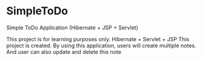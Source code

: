 # SimpleToDo
Simple ToDo Application (Hibernate + JSP + Servlet)

This project is for learning purposes only. Hibernate + Servlet + JSP This project is created. By using this application, users will create multiple notes. And user can also update and delete this note
